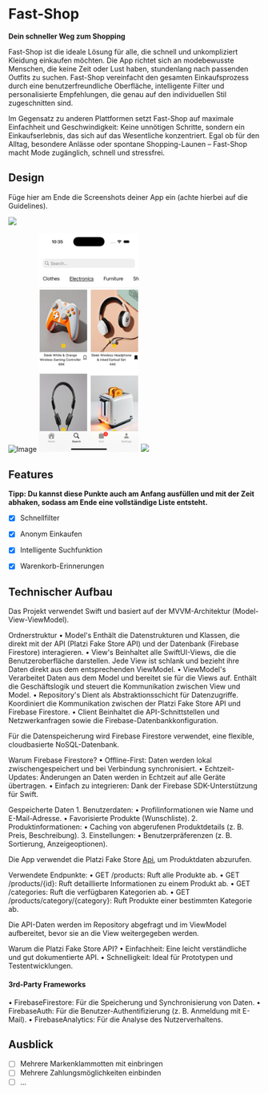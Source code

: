 # Fast-Shop

**Dein schneller Weg zum Shopping**

Fast-Shop ist die ideale Lösung für alle, die schnell und unkompliziert Kleidung einkaufen möchten. Die App richtet sich an modebewusste Menschen, die keine Zeit oder Lust haben, stundenlang nach passenden Outfits zu suchen. Fast-Shop vereinfacht den gesamten Einkaufsprozess durch eine benutzerfreundliche Oberfläche, intelligente Filter und personalisierte Empfehlungen, die genau auf den individuellen Stil zugeschnitten sind.

Im Gegensatz zu anderen Plattformen setzt Fast-Shop auf maximale Einfachheit und Geschwindigkeit: Keine unnötigen Schritte, sondern ein Einkaufserlebnis, das sich auf das Wesentliche konzentriert. Egal ob für den Alltag, besondere Anlässe oder spontane Shopping-Launen – Fast-Shop macht Mode zugänglich, schnell und stressfrei.


## Design
Füge hier am Ende die Screenshots deiner App ein (achte hierbei auf die Guidelines).

<p>
  <img src="./gifs/searching.gif" width="200">
	
![Image](https://github.com/user-attachments/assets/38496f9c-ba6c-4730-aa77-6f4bb42c6e6a)
  <img src="./img/SearchView.png" width="200">
  <img src="./img/Search.png" width="200">
</p>


## Features
<!-- Hier kommen alle Features rein, welche deine App bietet. -->

 **Tipp: Du kannst diese Punkte auch am Anfang ausfüllen und mit der Zeit abhaken, sodass am Ende eine vollständige Liste entsteht.** 

- [x] Schnellfilter
- [x] Anonym Einkaufen
- [x] Intelligente Suchfunktion
- [x] Warenkorb-Erinnerungen


## Technischer Aufbau

Das Projekt verwendet Swift und basiert auf der MVVM-Architektur (Model-View-ViewModel).

Ordnerstruktur
	•	Model's
Enthält die Datenstrukturen und Klassen, die direkt mit der API (Platzi Fake Store API) und der Datenbank (Firebase Firestore) interagieren.
	•	View's
Beinhaltet alle SwiftUI-Views, die die Benutzeroberfläche darstellen. Jede View ist schlank und bezieht ihre Daten direkt aus dem entsprechenden ViewModel.
	•	ViewModel's
Verarbeitet Daten aus dem Model und bereitet sie für die Views auf. Enthält die Geschäftslogik und steuert die Kommunikation zwischen View und Model.
	•	Repository's
Dient als Abstraktionsschicht für Datenzugriffe. Koordiniert die Kommunikation zwischen der Platzi Fake Store API und Firebase Firestore.
	•	Client
Beinhaltet die API-Schnittstellen und Netzwerkanfragen sowie die Firebase-Datenbankkonfiguration.


Für die Datenspeicherung wird Firebase Firestore verwendet, eine flexible, cloudbasierte NoSQL-Datenbank.

Warum Firebase Firestore?
	•	Offline-First: Daten werden lokal zwischengespeichert und bei Verbindung synchronisiert.
	•	Echtzeit-Updates: Änderungen an Daten werden in Echtzeit auf alle Geräte übertragen.
	•	Einfach zu integrieren: Dank der Firebase SDK-Unterstützung für Swift.

Gespeicherte Daten
	1.	Benutzerdaten:
	•	Profilinformationen wie Name und E-Mail-Adresse.
	•	Favorisierte Produkte (Wunschliste).
	2.	Produktinformationen:
	•	Caching von abgerufenen Produktdetails (z. B. Preis, Beschreibung).
	3.	Einstellungen:
	•	Benutzerpräferenzen (z. B. Sortierung, Anzeigeoptionen).

Die App verwendet die Platzi Fake Store [Api](https://fakeapi.platzi.com/en/rest/products/), um Produktdaten abzurufen.


Verwendete Endpunkte:
	•	GET /products: Ruft alle Produkte ab.
	•	GET /products/{id}: Ruft detaillierte Informationen zu einem Produkt ab.
	•	GET /categories: Ruft die verfügbaren Kategorien ab.
	•	GET /products/category/{category}: Ruft Produkte einer bestimmten Kategorie ab.

Die API-Daten werden im Repository abgefragt und im ViewModel aufbereitet, bevor sie an die View weitergegeben werden.

Warum die Platzi Fake Store API?
	•	Einfachheit: Eine leicht verständliche und gut dokumentierte API.
	•	Schnelligkeit: Ideal für Prototypen und Testentwicklungen.

#### 3rd-Party Frameworks
	
  •	FirebaseFirestore: Für die Speicherung und Synchronisierung von Daten.
	•	FirebaseAuth: Für die Benutzer-Authentifizierung (z. B. Anmeldung mit E-Mail).
	•	FirebaseAnalytics: Für die Analyse des Nutzerverhaltens.


## Ausblick

- [ ] Mehrere Markenklammotten mit einbringen
- [ ] Mehrere Zahlungsmöglichkeiten einbinden
- [ ] ...
